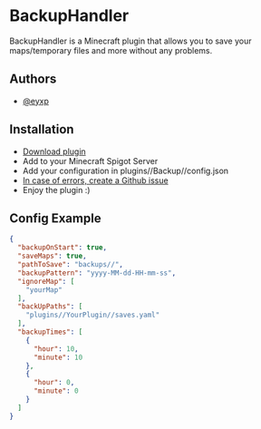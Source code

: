 # BackupHandler

BackupHandler is a Minecraft plugin that allows you to save your maps/temporary files and more without any problems.


## Authors

- [@eyxp](https://www.github.com/eyxp)


## Installation


- [Download plugin](https://github.com/eyxp/BackupHandler/actions/runs/7678079635/artifacts/1199547742)
- Add to your Minecraft Spigot Server
- Add your configuration in plugins//Backup//config.json
- [In case of errors, create a Github issue](https://github.com/eyxp/BackupHandler/issues)
- Enjoy the plugin :)
## Config Example

```json
{
  "backupOnStart": true,
  "saveMaps": true,
  "pathToSave": "backups//",
  "backupPattern": "yyyy-MM-dd-HH-mm-ss",
  "ignoreMap": [
    "yourMap"
  ],
  "backUpPaths": [
    "plugins//YourPlugin//saves.yaml"
  ],
  "backupTimes": [
    {
      "hour": 10,
      "minute": 10
    },
    {
      "hour": 0,
      "minute": 0
    }
  ]
}
```


